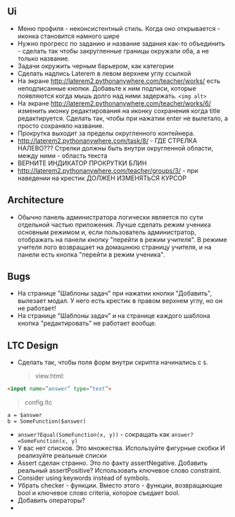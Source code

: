 ## Ui
- Меню профиля - неконсистентный стиль. Когда оно открывается - иконка становится намного шире 
- Нужно прогресс по заданию и название задания как-то объединить - сделать так чтобы закругленные границы окружали оба, а не только название.
- Задачи окружить черным барьером, как категории
- Сделать надпись Laterem в левом верхнем углу ссылкой
- На экране http://laterem2.pythonanywhere.com/teacher/works/ есть неподписанные кнопки. Добавьте к ним подписи, которые появляются когда мышь долго над ними задержать. `<img alt>` 
- На экране http://laterem2.pythonanywhere.com/teacher/works/6/ изменить иконку редактирования на иконку сохранения когда title редактируется. Сделать так, чтобы при нажатии enter не вылетало, а просто сохраняло название.
- Прокрутка выходит за пределы округленного контейнера.
- http://laterem2.pythonanywhere.com/task/8/ - ГДЕ СТРЕЛКА НАЛЕВО??? Стрелки должны быть внутри округленной области, между ними - область текста
- ВЕРНИТЕ ИНДИКАТОР ПРОКРУТКИ БЛИН
- http://laterem2.pythonanywhere.com/teacher/groups/3/ - при наведении на крестик ДОЛЖЕН ИЗМЕНЯТЬСЯ КУРСОР
## Architecture
- Обычно панель администратора логически является по сути отдельной частью приложения. Лучше сделать режим ученика основным режимом и, если пользователь администратор, отображать на панели кнопку "перейти в режим учителя". В режиме учителя лого возвращает на домашнюю страницу учителя, и на панели есть кнопка "перейти в режим ученика".
## Bugs
- На странице "Шаблоны задач" при нажатии кнопки "Добавить", вылезает модал. У него есть крестик в правом верхнем углу, но он не работает!
- На странице "Шаблоны задач" и на странице каждого шаблона кнопка "редактировать" не работает вообще.
## LTC Design
- Сделать так, чтобы поля форм внутри скрипта начинались с `$`.
  > view.html:
```html
<input name=”answer” type=”text”>
```
> config.ltc
```
a = $answer 
b = SomeFunction($answer)
```
- `answer?Equal(SomeFunction(x, y))` - сокращать как `answer?=SomeFunction(x, y)`
- У вас нет списков. Это множества. Используйте фигурные скобки И реализуйте реальные списки
- Assert сделан странно. Это по факту assertNegative. Добавить реальный assertPositive? Использовать ключевое слово constraint.
- Consider using keywords instead of symbols.
- Убрать checker - функции. Вместо этого - функции, возвращающие bool и ключевое слово criteria, которое съедает bool.
- Добавить операторы? 
- 
